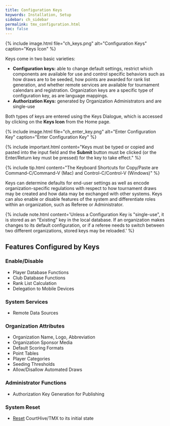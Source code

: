 ```yaml
---
title: Configuration Keys
keywords: Installation, Setup
sidebar: ch_sidebar
permalink: tmx_configuration.html
toc: false
---
```


{% include image.html file="ch_keys.png" alt="Configuration Keys" caption="Keys Icon" %}

Keys come in two basic varieties:
* __Configuration keys:__ able to change default settings, restrict which components are available for use and control specific behaviors such as how draws are to be seeded, how points are awarded for rank list generation, and whether remote services are available for tournament calendars and registration.  Organization keys are a specific type of configuration key, as are language mappings.
* __Authorization Keys:__ generated by Organization Administrators and are single-use

Both types of keys are entered using the Keys Dialogue, which is accessed by clicking on the __Keys Icon__ from the Home page.

{% include image.html file="ch_enter_key.png" alt="Enter Configuration Key" caption="Enter Configuration Key" %}

{% include important.html content="Keys must be typed or copied and pasted into the input field and the __Submit__ button must be clicked (or the Enter/Return key must be pressed) for the key to take effect." %}

{% include tip.html content="The Keyboard Shortcuts for Copy/Paste are Command-C/Command-V (Mac) and Control-C/Control-V (Windows)" %}

Keys can determine defaults for end-user settings as well as encode organization-specific regulations with respect to how tournament draws may be created and how data may be exchanged with other systems. Keys can also enable or disable features of the system and differentiate roles within an organization, such as Referee or Administrator.

{% include note.html content='Unless a Configuration Key is "single-use", it is stored as an "Existing" key in the local database.  If an organization makes changes to its default configuration, or if a referee needs to switch between two different organizations, stored keys may be reloaded.' %}

## Features Configured by Keys

### Enable/Disable
* Player Database Functions
* Club Database Functions
* Rank List Calculation
* Delegation to Mobile Devices

### System Services
* Remote Data Sources

### Organization Attributes
* Organization Name, Logo, Abbreviation
* Organization Sponsor Media
* Default Scoring Formats
* Point Tables
* Player Categories
* Seeding Thresholds
* Allow/Disallow Automated Draws

### Administrator Functions
* Authorization Key Generation for Publishing

### System Reset
* [Reset](tmx_reset.html) CourtHive/TMX to its initial state
